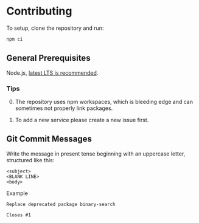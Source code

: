 # Contributing
To setup, clone the repository and run:

```sh
npm ci
```

## General Prerequisites
Node.js, [latest LTS is recommended](https://nodejs.org/en/about/releases/).

### Tips
0. The repository uses npm workspaces, which is bleeding edge and can sometimes not properly link packages.

0. To add a new service please create a new issue first.

## Git Commit Messages
Write the message in present tense beginning with an uppercase letter, structured like this:

```
<subject>
<BLANK LINE>
<body>
```

Example

```
Replace deprecated package binary-search

Closes #1
```
